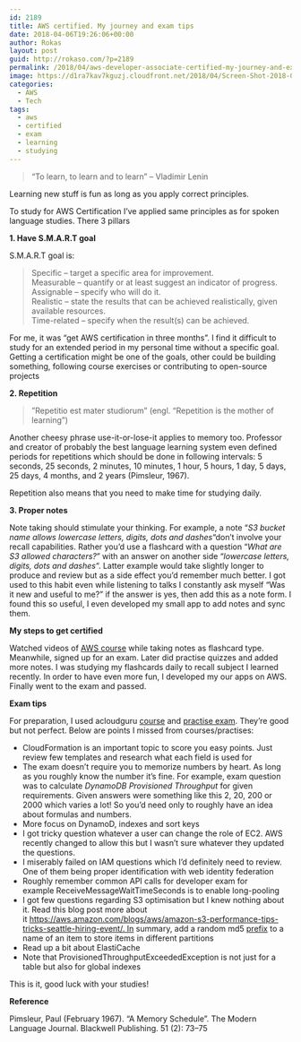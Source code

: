 ```yaml
---
id: 2189
title: AWS certified. My journey and exam tips
date: 2018-04-06T19:26:06+00:00
author: Rokas
layout: post
guid: http://rokaso.com/?p=2189
permalink: /2018/04/aws-developer-associate-certified-my-journey-and-exam-tips/
image: https://d1ra7kav7kguzj.cloudfront.net/2018/04/Screen-Shot-2018-04-06-at-19.24.54.png
categories:
  - AWS
  - Tech
tags:
  - aws
  - certified
  - exam
  - learning
  - studying
---
```

> &#8220;To learn, to learn and to learn&#8221; &#8211; Vladimir Lenin

Learning new stuff is fun as long as you apply correct principles.

To study for AWS Certification I&#8217;ve applied same principles as for spoken language studies. There 3 pillars

**1. Have S.M.A.R.T goal**

S.M.A.R.T goal is:

> Specific – target a specific area for improvement.  
> Measurable – quantify or at least suggest an indicator of progress.  
> Assignable – specify who will do it.  
> Realistic – state the results that can be achieved realistically, given available resources.  
> Time-related – specify when the result(s) can be achieved.

For me, it was &#8220;get AWS certification in three months&#8221;. I find it difficult to study for an extended period in my personal time without a specific goal. Getting a certification might be one of the goals, other could be building something, following course exercises or contributing to open-source projects

**2. Repetition**

> ”Repetitio est mater studiorum” (engl. “Repetition is the mother of learning”)

Another cheesy phrase use-it-or-lose-it applies to memory too. Professor and creator of probably the best language learning system even defined periods for repetitions which should be done in following intervals: 5 seconds, 25 seconds, 2 minutes, 10 minutes, 1 hour, 5 hours, 1 day, 5 days, 25 days, 4 months, and 2 years (Pimsleur, 1967).

Repetition also means that you need to make time for studying daily.

**3. Proper notes**

Note taking should stimulate your thinking. For example, a note &#8220;_S3 bucket name allows lowercase letters, digits, dots and dashes_&#8220;don&#8217;t involve your recall capabilities. Rather you&#8217;d use a flashcard with a question &#8220;_What are S3 allowed characters?_&#8221; with an answer on another side &#8220;_lowercase letters, digits, dots and dashes_&#8220;. Latter example would take slightly longer to produce and review but as a side effect you&#8217;d remember much better. I got used to this habit even while listening to talks I constantly ask myself &#8220;Was it new and useful to me?&#8221; if the answer is yes, then add this as a note form. I found this so useful, I even developed my small app to add notes and sync them.

**My steps to get certified**

Watched videos of [AWS course](https://www.udemy.com/aws-certified-developer-associate/) while taking notes as flashcard type. Meanwhile, signed up for an exam. Later did practise quizzes and added more notes. I was studying my flashcards daily to recall subject I learned recently. In order to have even more fun, I developed my our apps on AWS. Finally went to the exam and passed.

**Exam tips**

For preparation, I used acloudguru [course](https://www.udemy.com/aws-certified-developer-associate/) and [practise exam](https://www.udemy.com/aws-certified-developer-associate-2017-practice-tests/). They&#8217;re good but not perfect. Below are points I missed from courses/practises:

  * CloudFormation is an important topic to score you easy points. Just review few templates and research what each field is used for
  * The exam doesn&#8217;t require you to memorize numbers by heart. As long as you roughly know the number it&#8217;s fine. For example, exam question was to calculate _DynamoDB Provisioned Throughput_ for given requirements. Given answers were something like this 2, 20, 200 or 2000 which varies a lot! So you&#8217;d need only to roughly have an idea about formulas and numbers.
  * More focus on DynamoD, indexes and sort keys
  * I got tricky question whatever a user can change the role of EC2. AWS recently changed to allow this but I wasn&#8217;t sure whatever they updated the questions.
  * I miserably failed on IAM questions which I&#8217;d definitely need to review. One of them being proper identification with web identity federation
  * Roughly remember common API calls for developer exam for example ReceiveMessageWaitTimeSeconds is to enable long-pooling
  * I got few questions regarding S3 optimisation but I knew nothing about it. Read this blog post more about it https://aws.amazon.com/blogs/aws/amazon-s3-performance-tips-tricks-seattle-hiring-event/. In summary, add a random md5 <span style="text-decoration: underline;">prefix</span> to a name of an item to store items in different partitions
  * Read up a bit about ElastiCache
  * Note that ProvisionedThroughputExceededException is not just for a table but also for global indexes

This is it, good luck with your studies!

**Reference**

Pimsleur, Paul (February 1967). &#8220;A Memory Schedule&#8221;. The Modern Language Journal. Blackwell Publishing. 51 (2): 73–75

